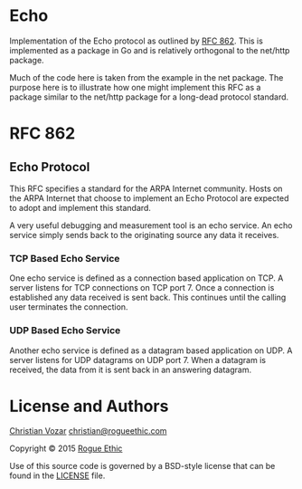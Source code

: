 # Echo

Implementation of the Echo protocol as outlined by [RFC 862](https://tools.ietf.org/html/rfc862). This is implemented as a package in Go and is relatively orthogonal to the net/http package.

Much of the code here is taken from the example in the net package. The purpose here is to illustrate how one might implement this RFC as a package similar to the net/http package for a long-dead protocol standard.

# RFC 862

## Echo Protocol

This RFC specifies a standard for the ARPA Internet community. Hosts on the ARPA Internet that choose to implement an Echo Protocol are expected
to adopt and implement this standard.

A very useful debugging and measurement tool is an echo service. An echo service simply sends back to the originating source any data it receives.

### TCP Based Echo Service

One echo service is defined as a connection based application on TCP. A server listens for TCP connections on TCP port 7. Once a connection is established any data received is sent back. This continues until the calling user terminates the connection.

### UDP Based Echo Service

Another echo service is defined as a datagram based application on UDP. A server listens for UDP datagrams on UDP port 7. When a datagram is received, the data from it is sent back in an answering datagram.

# License and Authors

[Christian Vozar](https://twitter.com/christianvozar) <christian@rogueethic.com>

Copyright © 2015 [Rogue Ethic](https://github.com/rogueethic)

Use of this source code is governed by a BSD-style license that can be found in the [LICENSE](LICENSE.markdown) file.
